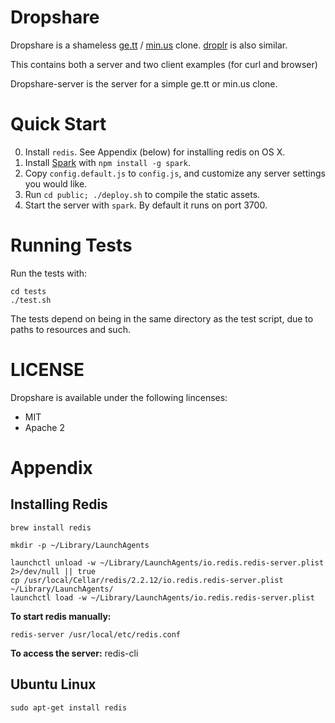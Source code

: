 Dropshare
===

Dropshare is a shameless [ge.tt](http://ge.tt) / [min.us](http://min.us) clone. [droplr](http://droplr.com) is also similar.

This contains both a server and two client examples (for curl and browser)

Dropshare-server is the server for a simple ge.tt or min.us clone.

Quick Start
===

  0. Install `redis`. See Appendix (below) for installing redis on OS X.
  0. Install [Spark](https://github.com/senchalabs/spark) with `npm install -g spark`.
  0. Copy `config.default.js` to `config.js`, and customize any server
     settings you would like.
  0. Run `cd public; ./deploy.sh` to compile the static assets.
  0. Start the server with `spark`. By default it runs on port 3700.

Running Tests
===

Run the tests with:

    cd tests
    ./test.sh

The tests depend on being in the same directory as the test script, due
to paths to resources and such.


LICENSE
===

Dropshare is available under the following lincenses:

  * MIT
  * Apache 2

Appendix
===

Installing Redis
---

    brew install redis

    mkdir -p ~/Library/LaunchAgents

    launchctl unload -w ~/Library/LaunchAgents/io.redis.redis-server.plist 2>/dev/null || true
    cp /usr/local/Cellar/redis/2.2.12/io.redis.redis-server.plist ~/Library/LaunchAgents/
    launchctl load -w ~/Library/LaunchAgents/io.redis.redis-server.plist

**To start redis manually:**

    redis-server /usr/local/etc/redis.conf

**To access the server:**
    redis-cli

Ubuntu Linux
---

    sudo apt-get install redis
